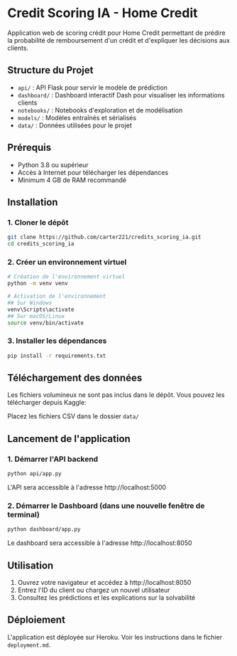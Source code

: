 # Credit Scoring IA - Home Credit

Application web de scoring crédit pour Home Credit permettant de prédire la probabilité de remboursement d'un crédit et d'expliquer les décisions aux clients.

## Structure du Projet

- `api/` : API Flask pour servir le modèle de prédiction
- `dashboard/` : Dashboard interactif Dash pour visualiser les informations clients
- `notebooks/` : Notebooks d'exploration et de modélisation
- `models/` : Modèles entraînés et sérialisés
- `data/` : Données utilisées pour le projet

## Prérequis

- Python 3.8 ou supérieur
- Accès à Internet pour télécharger les dépendances
- Minimum 4 GB de RAM recommandé

## Installation

### 1. Cloner le dépôt

```bash
git clone https://github.com/carter221/credits_scoring_ia.git
cd credits_scoring_ia
```

### 2. Créer un environnement virtuel

```bash
# Création de l'environnement virtuel
python -m venv venv

# Activation de l'environnement
## Sur Windows
venv\Scripts\activate
## Sur macOS/Linux
source venv/bin/activate
```

### 3. Installer les dépendances

```bash
pip install -r requirements.txt
```

## Téléchargement des données

Les fichiers volumineux ne sont pas inclus dans le dépôt. Vous pouvez les télécharger depuis Kaggle:

Placez les fichiers CSV dans le dossier `data/`

## Lancement de l'application

### 1. Démarrer l'API backend

```bash
python api/app.py
```

L'API sera accessible à l'adresse http://localhost:5000

### 2. Démarrer le Dashboard (dans une nouvelle fenêtre de terminal)

```bash
python dashboard/app.py
```

Le dashboard sera accessible à l'adresse http://localhost:8050

## Utilisation

1. Ouvrez votre navigateur et accédez à http://localhost:8050
2. Entrez l'ID du client ou chargez un nouvel utilisateur
3. Consultez les prédictions et les explications sur la solvabilité

## Déploiement

L'application est déployée sur Heroku. Voir les instructions dans le fichier `deployment.md`.